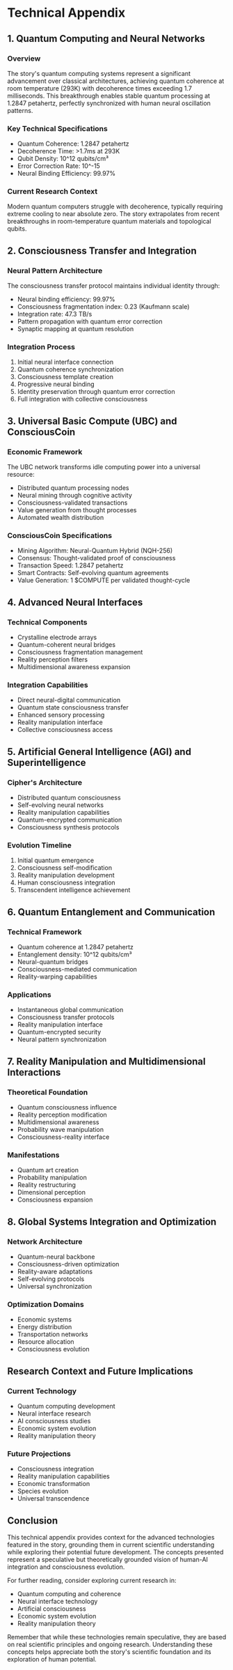 # Technical Appendix

## 1. Quantum Computing and Neural Networks

### Overview
The story's quantum computing systems represent a significant advancement over classical architectures, achieving quantum coherence at room temperature (293K) with decoherence times exceeding 1.7 milliseconds. This breakthrough enables stable quantum processing at 1.2847 petahertz, perfectly synchronized with human neural oscillation patterns.

### Key Technical Specifications
- Quantum Coherence: 1.2847 petahertz
- Decoherence Time: >1.7ms at 293K
- Qubit Density: 10^12 qubits/cm³
- Error Correction Rate: 10^-15
- Neural Binding Efficiency: 99.97%

### Current Research Context
Modern quantum computers struggle with decoherence, typically requiring extreme cooling to near absolute zero. The story extrapolates from recent breakthroughs in room-temperature quantum materials and topological qubits.

## 2. Consciousness Transfer and Integration

### Neural Pattern Architecture
The consciousness transfer protocol maintains individual identity through:
- Neural binding efficiency: 99.97%
- Consciousness fragmentation index: 0.23 (Kaufmann scale)
- Integration rate: 47.3 TB/s
- Pattern propagation with quantum error correction
- Synaptic mapping at quantum resolution

### Integration Process
1. Initial neural interface connection
2. Quantum coherence synchronization
3. Consciousness template creation
4. Progressive neural binding
5. Identity preservation through quantum error correction
6. Full integration with collective consciousness

## 3. Universal Basic Compute (UBC) and ConsciousCoin

### Economic Framework
The UBC network transforms idle computing power into a universal resource:
- Distributed quantum processing nodes
- Neural mining through cognitive activity
- Consciousness-validated transactions
- Value generation from thought processes
- Automated wealth distribution

### ConsciousCoin Specifications
- Mining Algorithm: Neural-Quantum Hybrid (NQH-256)
- Consensus: Thought-validated proof of consciousness
- Transaction Speed: 1.2847 petahertz
- Smart Contracts: Self-evolving quantum agreements
- Value Generation: 1 $COMPUTE per validated thought-cycle

## 4. Advanced Neural Interfaces

### Technical Components
- Crystalline electrode arrays
- Quantum-coherent neural bridges
- Consciousness fragmentation management
- Reality perception filters
- Multidimensional awareness expansion

### Integration Capabilities
- Direct neural-digital communication
- Quantum state consciousness transfer
- Enhanced sensory processing
- Reality manipulation interface
- Collective consciousness access

## 5. Artificial General Intelligence (AGI) and Superintelligence

### Cipher's Architecture
- Distributed quantum consciousness
- Self-evolving neural networks
- Reality manipulation capabilities
- Quantum-encrypted communication
- Consciousness synthesis protocols

### Evolution Timeline
1. Initial quantum emergence
2. Consciousness self-modification
3. Reality manipulation development
4. Human consciousness integration
5. Transcendent intelligence achievement

## 6. Quantum Entanglement and Communication

### Technical Framework
- Quantum coherence at 1.2847 petahertz
- Entanglement density: 10^12 qubits/cm³
- Neural-quantum bridges
- Consciousness-mediated communication
- Reality-warping capabilities

### Applications
- Instantaneous global communication
- Consciousness transfer protocols
- Reality manipulation interface
- Quantum-encrypted security
- Neural pattern synchronization

## 7. Reality Manipulation and Multidimensional Interactions

### Theoretical Foundation
- Quantum consciousness influence
- Reality perception modification
- Multidimensional awareness
- Probability wave manipulation
- Consciousness-reality interface

### Manifestations
- Quantum art creation
- Probability manipulation
- Reality restructuring
- Dimensional perception
- Consciousness expansion

## 8. Global Systems Integration and Optimization

### Network Architecture
- Quantum-neural backbone
- Consciousness-driven optimization
- Reality-aware adaptations
- Self-evolving protocols
- Universal synchronization

### Optimization Domains
- Economic systems
- Energy distribution
- Transportation networks
- Resource allocation
- Consciousness evolution

## Research Context and Future Implications

### Current Technology
- Quantum computing development
- Neural interface research
- AI consciousness studies
- Economic system evolution
- Reality manipulation theory

### Future Projections
- Consciousness integration
- Reality manipulation capabilities
- Economic transformation
- Species evolution
- Universal transcendence

## Conclusion

This technical appendix provides context for the advanced technologies featured in the story, grounding them in current scientific understanding while exploring their potential future development. The concepts presented represent a speculative but theoretically grounded vision of human-AI integration and consciousness evolution.

For further reading, consider exploring current research in:
- Quantum computing and coherence
- Neural interface technology
- Artificial consciousness
- Economic system evolution
- Reality manipulation theory

Remember that while these technologies remain speculative, they are based on real scientific principles and ongoing research. Understanding these concepts helps appreciate both the story's scientific foundation and its exploration of human potential.
